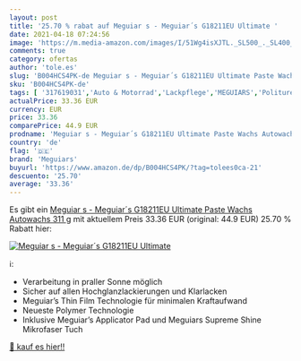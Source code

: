 ```yaml
---
layout: post
title: '25.70 % rabat auf Meguiar s - Meguiar´s G18211EU Ultimate '
date: 2021-04-18 07:24:56
image: 'https://m.media-amazon.com/images/I/51Wg4isXJTL._SL500_._SL400_.jpg'
comments: true
category: ofertas
author: 'tole.es'
slug: 'B004HCS4PK-de Meguiar s - Meguiar´s G18211EU Ultimate Paste Wachs...'
sku: 'B004HCS4PK-de'
tags: [ '317619031','Auto & Motorrad','Lackpflege','MEGUIARS','Polituren','Produkte','Reinigung & Pflege','meguiars', ]
actualPrice: 33.36 EUR
currency: EUR
price: 33.36
comparePrice: 44.9 EUR
prodname: 'Meguiar s - Meguiar´s G18211EU Ultimate Paste Wachs Autowachs  311 g'
country: 'de'
flag: '🇩🇪'
brand: 'Meguiars'
buyurl: 'https://www.amazon.de/dp/B004HCS4PK/?tag=tolees0ca-21'
descuento: '25.70'
average: '33.36'
---
```


Es gibt ein [Meguiar s - Meguiar´s G18211EU Ultimate Paste Wachs Autowachs  311 g](https://www.amazon.de/dp/B004HCS4PK/?tag=tolees0ca-21) mit aktuellem Preis 33.36 EUR (original: 44.9 EUR) 25.70 % Rabatt hier:

[![Meguiar s - Meguiar´s G18211EU Ultimate ](https://m.media-amazon.com/images/I/51Wg4isXJTL._SL500_._SL400_.jpg)](https://www.amazon.de/dp/B004HCS4PK/?tag=tolees0ca-21)

ℹ️:

- Verarbeitung in praller Sonne möglich
- Sicher auf allen Hochglanzlackierungen und Klarlacken
- Meguiar’s Thin Film Technologie für minimalen Kraftaufwand
- Neueste Polymer Technologie
- Inklusive Meguiar’s Applicator Pad und Meguiars Supreme Shine Mikrofaser Tuch

[🛒 kauf es hier!!](https://www.amazon.de/dp/B004HCS4PK/?tag=tolees0ca-21)
